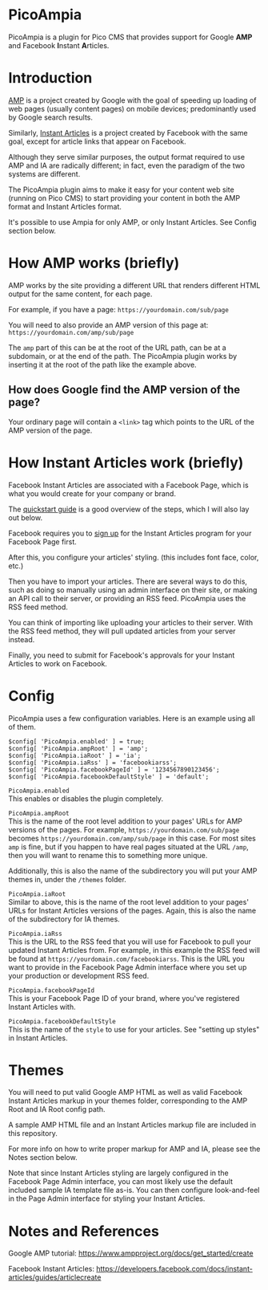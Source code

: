 # PicoAmpia

PicoAmpia is a plugin for Pico CMS that provides support for Google **AMP** and Facebook **I**nstant **A**rticles.

# Introduction

[AMP](https://www.ampproject.org/) is a project created by Google with the goal of speeding up loading of
web pages (usually content pages) on mobile devices; predominantly used by Google search results.

Similarly, [Instant Articles](https://instantarticles.fb.com/) is a project created by Facebook with the
same goal, except for article links that appear on Facebook.

Although they serve similar purposes, the output format required to use AMP and IA are radically different;
in fact, even the paradigm of the two systems are different.

The PicoAmpia plugin aims to make it easy for your content web site (running on Pico CMS) to start providing
your content in both the AMP format and Instant Articles format.

It's possible to use Ampia for only AMP, or only Instant Articles. See Config section below.

# How AMP works (briefly)

AMP works by the site providing a different URL that renders different HTML output for the same content, for each page.

For example, if you have a page: `https://yourdomain.com/sub/page`

You will need to also provide an AMP version of this page at: `https://yourdomain.com/amp/sub/page`

The `amp` part of this can be at the root of the URL path, can be at a subdomain, or at the end of the path.
The PicoAmpia plugin works by inserting it at the root of the path like the example above.

## How does Google find the AMP version of the page?

Your ordinary page will contain a `<link>` tag which points to the URL of the AMP version of the page.

# How Instant Articles work (briefly)

Facebook Instant Articles are associated with a Facebook Page, which is what you would create for your company or brand.

The [quickstart guide](https://developers.facebook.com/docs/instant-articles/quickstart) is a good overview of the steps,
which I will also lay out below.

Facebook requires you to [sign up](https://www.facebook.com/instant_articles/signup) for the Instant Articles program
for your Facebook Page first.

After this, you configure your articles' styling. (this includes font face, color, etc.)

Then you have to import your articles. There are several ways to do this, such as doing so manually using an admin interface
on their site, or making an API call to their server, or providing an RSS feed. PicoAmpia uses the RSS feed method.

You can think of importing like uploading your articles to their server. With the RSS feed method, they will pull updated
articles from your server instead.

Finally, you need to submit for Facebook's approvals for your Instant Articles to work on Facebook.

# Config

PicoAmpia uses a few configuration variables. Here is an example using all of them.

```
$config[ 'PicoAmpia.enabled' ] = true;
$config[ 'PicoAmpia.ampRoot' ] = 'amp';
$config[ 'PicoAmpia.iaRoot' ] = 'ia';
$config[ 'PicoAmpia.iaRss' ] = 'facebookiarss';
$config[ 'PicoAmpia.facebookPageId' ] = '1234567890123456';
$config[ 'PicoAmpia.facebookDefaultStyle' ] = 'default';
```

`PicoAmpia.enabled`  
This enables or disables the plugin completely.

`PicoAmpia.ampRoot`  
This is the name of the root level addition to your pages' URLs for AMP versions of the pages. For example,
`https://yourdomain.com/sub/page` becomes `https://yourdomain.com/amp/sub/page` in this case. For most sites
`amp` is fine, but if you happen to have real pages situated at the URL `/amp`, then you will want to rename
this to something more unique.

Additionally, this is also the name of the subdirectory you will put your AMP themes in, under the `/themes`
folder.

`PicoAmpia.iaRoot`  
Similar to above, this is the name of the root level addition to your pages' URLs for Instant Articles versions
of the pages. Again, this is also the name of the subdirectory for IA themes.

`PicoAmpia.iaRss`  
This is the URL to the RSS feed that you will use for Facebook to pull your updated Instant Articles from. For
example, in this example the RSS feed will be found at `https://yourdomain.com/facebookiarss`. This is the URL
you want to provide in the Facebook Page Admin interface where you set up your production or development RSS feed.

`PicoAmpia.facebookPageId`  
This is your Facebook Page ID of your brand, where you've registered Instant Articles with.

`PicoAmpia.facebookDefaultStyle`  
This is the name of the `style` to use for your articles. See "setting up styles" in Instant Articles.

# Themes

You will need to put valid Google AMP HTML as well as valid Facebook Instant Articles markup in your
themes folder, corresponding to the AMP Root and IA Root config path.

A sample AMP HTML file and an Instant Articles markup file are included in this repository.

For more info on how to write proper markup for AMP and IA, please see the Notes section below.

Note that since Instant Articles styling are largely configured in the Facebook Page Admin interface,
you can most likely use the default included sample IA template file as-is. You can then configure
look-and-feel in the Page Admin interface for styling your Instant Articles.

# Notes and References

Google AMP tutorial: https://www.ampproject.org/docs/get_started/create

Facebook Instant Articles: https://developers.facebook.com/docs/instant-articles/guides/articlecreate
